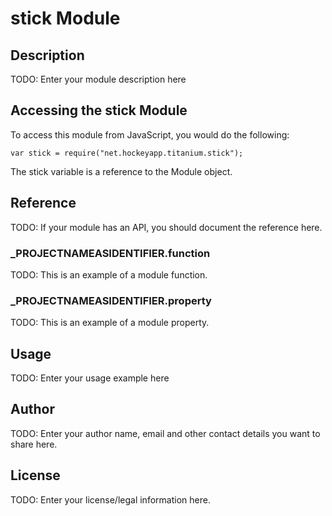 # stick Module

## Description

TODO: Enter your module description here

## Accessing the stick Module

To access this module from JavaScript, you would do the following:

	var stick = require("net.hockeyapp.titanium.stick");

The stick variable is a reference to the Module object.	

## Reference

TODO: If your module has an API, you should document
the reference here.

### ___PROJECTNAMEASIDENTIFIER__.function

TODO: This is an example of a module function.

### ___PROJECTNAMEASIDENTIFIER__.property

TODO: This is an example of a module property.

## Usage

TODO: Enter your usage example here

## Author

TODO: Enter your author name, email and other contact
details you want to share here. 

## License

TODO: Enter your license/legal information here.
